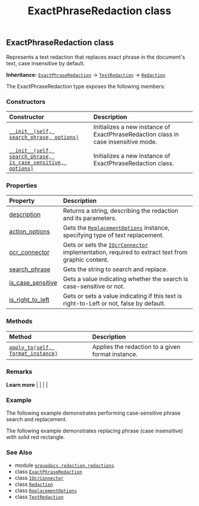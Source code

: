 ﻿---
title: ExactPhraseRedaction class
second_title: GroupDocs.Redaction for Python via .NET API References
description: 
type: docs
weight: 80
url: /groupdocs.redaction.redactions/exactphraseredaction/
is_root: false
---

## ExactPhraseRedaction class

Represents a text redaction that replaces exact phrase in the document's text, case insensitive by default.



**Inheritance:** [`ExactPhraseRedaction`](/redaction/python-net/groupdocs.redaction.redactions/exactphraseredaction) → 
[`TextRedaction`](/redaction/python-net/groupdocs.redaction.redactions/textredaction) → 
[`Redaction`](/redaction/python-net/groupdocs.redaction/redaction)



The ExactPhraseRedaction type exposes the following members:

### Constructors
| Constructor | Description |
| :- | :- |
| [`__init__(self, search_phrase, options)`](/redaction/python-net/groupdocs.redaction.redactions/exactphraseredaction/__init__/#str-groupdocs.redaction.redactions.replacementoptions) | Initializes a new instance of ExactPhraseRedaction class in case insensitive mode. |
| [`__init__(self, search_phrase, is_case_sensitive, options)`](/redaction/python-net/groupdocs.redaction.redactions/exactphraseredaction/__init__/#str-bool-groupdocs.redaction.redactions.replacementoptions) | Initializes a new instance of ExactPhraseRedaction class. |


### Properties
| Property | Description |
| :- | :- |
| [description](/redaction/python-net/groupdocs.redaction.redactions/exactphraseredaction/description) | Returns a string, describing the redaction and its parameters. |
| [action_options](/redaction/python-net/groupdocs.redaction.redactions/exactphraseredaction/action_options) | Gets the [`ReplacementOptions`](/redaction/python-net/groupdocs.redaction.redactions/replacementoptions) instance, specifying type of text replacement. |
| [ocr_connector](/redaction/python-net/groupdocs.redaction.redactions/exactphraseredaction/ocr_connector) | Gets or sets the [`IOcrConnector`](/redaction/python-net/groupdocs.redaction.integration.ocr/iocrconnector) implementation, required to extract text from graphic content. |
| [search_phrase](/redaction/python-net/groupdocs.redaction.redactions/exactphraseredaction/search_phrase) | Gets the string to search and replace. |
| [is_case_sensitive](/redaction/python-net/groupdocs.redaction.redactions/exactphraseredaction/is_case_sensitive) | Gets a value indicating whether the search is case-sensitive or not. |
| [is_right_to_left](/redaction/python-net/groupdocs.redaction.redactions/exactphraseredaction/is_right_to_left) | Gets or sets a value indicating if this text is right-to-Left or not, false by default. |


### Methods
| Method | Description |
| :- | :- |
| [`apply_to(self, format_instance)`](/redaction/python-net/groupdocs.redaction.redactions/exactphraseredaction/apply_to/#groupdocs.redaction.integration.documentformatinstance) | Applies the redaction to a given format instance. |



### Remarks 


**Learn more** |
|
 |
 |

### Example 


The following example demonstrates performing case-sensitive phrase search and replacement.

The following example demonstrates replacing phrase (case insensitive) with solid red rectangle.

### See Also
* module [`groupdocs.redaction.redactions`](..)
* class [`ExactPhraseRedaction`](/redaction/python-net/groupdocs.redaction.redactions/exactphraseredaction)
* class [`IOcrConnector`](/redaction/python-net/groupdocs.redaction.integration.ocr/iocrconnector)
* class [`Redaction`](/redaction/python-net/groupdocs.redaction/redaction)
* class [`ReplacementOptions`](/redaction/python-net/groupdocs.redaction.redactions/replacementoptions)
* class [`TextRedaction`](/redaction/python-net/groupdocs.redaction.redactions/textredaction)
